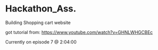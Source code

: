 # Hackathon_Ass.

Building Shopping cart website

got tutorial from: https://www.youtube.com/watch?v=GHNLWHGCBEc

Currently on episode 7 @ 2:04:00
